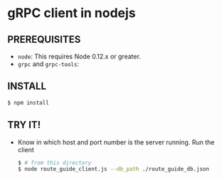 gRPC client in nodejs
===========================

PREREQUISITES
-------------

- `node`: This requires Node 0.12.x or greater.     
- `grpc` and `grpc-tools`:     

INSTALL
-------

   ```sh
   $ npm install
   ```

TRY IT!
-------

 - Know in which host and port number is the server running. Run the client

   ```sh
   $ # from this directory
   $ node route_guide_client.js --db_path ./route_guide_db.json 
   ```
